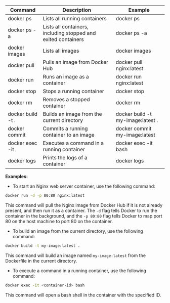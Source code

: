 | Command | Description | Example |
|---|---|---|
| docker ps | Lists all running containers | docker ps |
| docker ps -a | Lists all containers, including stopped and exited containers | docker ps -a |
| docker images | Lists all images | docker images |
| docker pull <image-name> | Pulls an image from Docker Hub | docker pull nginx:latest |
| docker run <image-name> | Runs an image as a container | docker run nginx:latest |
| docker stop <container-id> | Stops a running container | docker stop <container-id> |
| docker rm <container-id> | Removes a stopped container | docker rm <container-id> |
| docker build -t <image-name> . | Builds an image from the current directory | docker build -t my-image:latest . |
| docker commit <container-id> <image-name> | Commits a running container to an image | docker commit <container-id> my-image:latest |
| docker exec -it <container-id> <command> | Executes a command in a running container | docker exec -it <container-id> bash |
| docker logs <container-id> | Prints the logs of a container | docker logs <container-id> |

**Examples:**

* To start an Nginx web server container, use the following command:

```bash
docker run -d -p 80:80 nginx:latest
```

This command will pull the Nginx image from Docker Hub if it is not already present, and then run it as a container. The `-d` flag tells Docker to run the container in the background, and the `-p 80:80` flag tells Docker to map port 80 on the host machine to port 80 on the container.

* To build an image from the current directory, use the following command:

```bash
docker build -t my-image:latest .
```

This command will build an image named `my-image:latest` from the Dockerfile in the current directory.

* To execute a command in a running container, use the following command:

```bash
docker exec -it <container-id> bash
```

This command will open a bash shell in the container with the specified ID.


